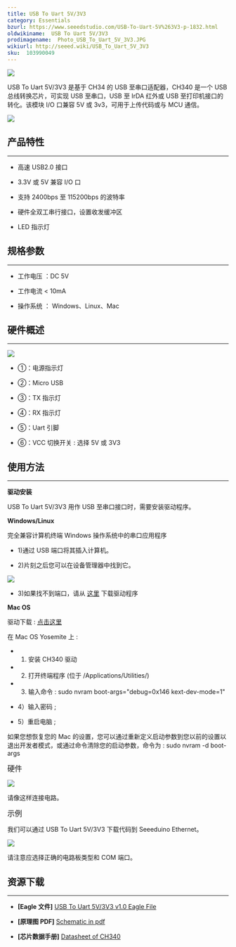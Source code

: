 ```yaml
---
title: USB To Uart 5V/3V3
category: Essentials
bzurl: https://www.seeedstudio.com/USB-To-Uart-5V%263V3-p-1832.html
oldwikiname:  USB To Uart 5V/3V3
prodimagename:  Photo_USB_To_Uart_5V_3V3.JPG
wikiurl: http://seeed.wiki/USB_To_Uart_5V_3V3
sku:  103990049
---
```

![](https://github.com/SeeedDocument/USB_To_Uart_5V_3V3/raw/master/img/Photo_USB_To_Uart_5V_3V3.JPG)

USB To Uart 5V/3V3  是基于 CH34 的 USB 至串口适配器，CH340 是一个 USB 总线转换芯片，可实现 USB 至串口，USB 至 IrDA 红外或 USB 至打印机接口的转化。该模块 I/O 口兼容 5V 或 3v3，可用于上传代码或与 MCU 通信。

[![](https://github.com/SeeedDocument/wiki_chinese/raw/master/docs/images/click_to_buy.PNG)](https://item.taobao.com/item.htm?id=521795408834)

##  产品特性
---
*   高速 USB2.0 接口

*   3.3V 或 5V 兼容 I/O 口

*   支持 2400bps 至 115200bps 的波特率

*   硬件全双工串行接口，设置收发缓冲区

*   LED 指示灯

##  规格参数
---
*   工作电压 ：DC 5V

*   工作电流 &lt; 10mA

*   操作系统 ： Windows、Linux、Mac

##  硬件概述
---
![](https://github.com/SeeedDocument/USB_To_Uart_5V_3V3/raw/master/img/USB_To_Uart_5V_3V3.jpg)

*   ①：电源指示灯

*   ②：Micro USB

*   ③：TX 指示灯

*   ④：RX 指示灯

*   ⑤：Uart 引脚

*   ⑥：VCC 切换开关 : 选择 5V 或 3V3

##  使用方法
---
**驱动安装**

USB To Uart 5V/3V3 用作 USB 至串口接口时，需要安装驱动程序。

**Windows/Linux**

完全兼容计算机终端 Windows 操作系统中的串口应用程序

*   1)通过 USB 端口将其插入计算机。

*   2)片刻之后您可以在设备管理器中找到它。

![](https://github.com/SeeedDocument/USB_To_Uart_5V_3V3/raw/master/img/CH340_Driver.jpg)

  *   3)如果找不到端口，请从 [这里](http://www.wch.cn/download/CH341SER_ZIP.html) 下载驱动程序

**Mac OS**

驱动下载 :  [点击这里](http://www.wch.cn/download/CH341SER_MAC_ZIP.html)

在 Mac OS Yosemite 上 :

*   1) 安装 CH340 驱动

*   2) 打开终端程序 (位于 /Applications/Utilities/)

*   3) 输入命令 : sudo nvram boot-args="debug=0x146 kext-dev-mode=1"

*   4）输入密码 ;

*   5）重启电脑 ;

如果您想恢复您的 Mac 的设置，您可以通过重新定义启动参数到您以前的设置以退出开发者模式，或通过命令清除您的启动参数，命令为 : sudo nvram -d boot-args

<big>硬件</big>

![](https://github.com/SeeedDocument/USB_To_Uart_5V_3V3/raw/master/img/USB_To_Uart_Download.jpg)

请像这样连接电路。

<big>示例</big>

我们可以通过 USB To Uart 5V/3V3 下载代码到 Seeeduino Ethernet。

![](https://github.com/SeeedDocument/USB_To_Uart_5V_3V3/raw/master/img/USB_To_Uart_5V_3v3_Usage.jpg)

请注意应选择正确的电路板类型和 COM 端口。

##  资源下载
---
- **[Eagle 文件]** [USB To Uart 5V/3V3 v1.0 Eagle File](https://github.com/SeeedDocument/USB_To_Uart_5V_3V3/raw/master/res/USB_To_Uart_5V_3V3_Eagle.zip)

- **[原理图 PDF]** [Schematic in pdf](https://github.com/SeeedDocument/USB_To_Uart_5V_3V3/raw/master/res/USB_To_Uart_5V_3V3_v1.pdf)

- **[芯片数据手册]** [Datasheet of CH340](https://github.com/SeeedDocument/USB_To_Uart_5V_3V3/raw/master/res/CH340DS1_EN.PDF)
